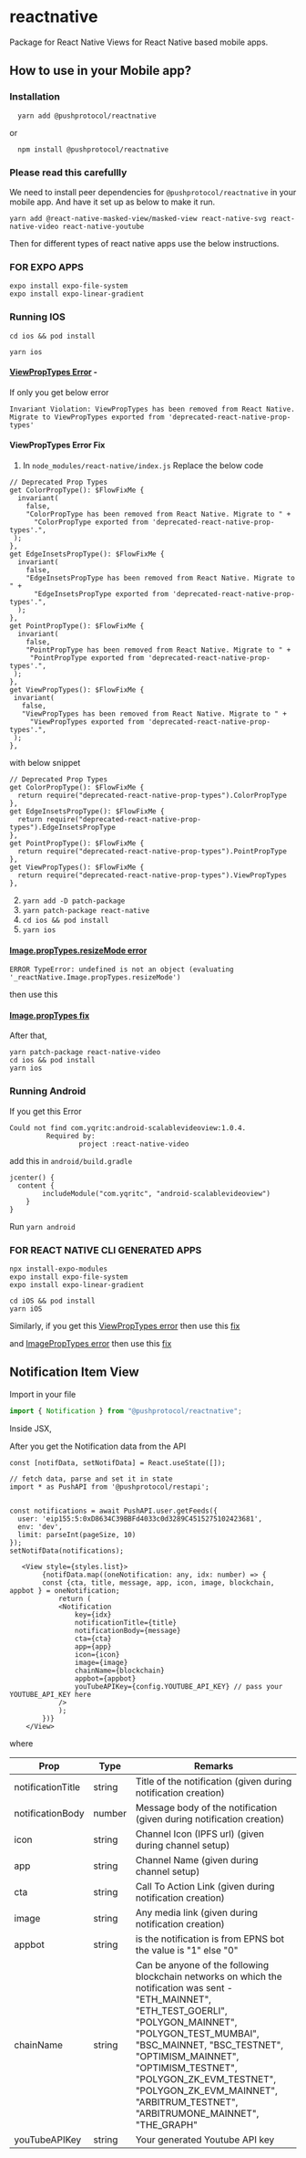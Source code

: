 # reactnative

Package for React Native Views for React Native based mobile apps.

## How to use in your Mobile app?

### Installation
```
  yarn add @pushprotocol/reactnative
```
  or
```
  npm install @pushprotocol/reactnative  
```

### **Please read this carefullly**

We need to install peer dependencies for `@pushprotocol/reactnative` in your mobile app. And have it set up as below to make it run.

```
yarn add @react-native-masked-view/masked-view react-native-svg react-native-video react-native-youtube
```
Then for different types of react native apps use the below instructions.
### FOR EXPO APPS
```
expo install expo-file-system
expo install expo-linear-gradient
```

### Running IOS
```
cd ios && pod install
```
```
yarn ios
```

#### [ViewPropTypes Error](https://github.com/facebook/react-native/issues/33734#issuecomment-1190506381) - 
If only you get below error
```
Invariant Violation: ViewPropTypes has been removed from React Native. Migrate to ViewPropTypes exported from 'deprecated-react-native-prop-types'
```

#### ViewPropTypes Error Fix
1. In `node_modules/react-native/index.js`
Replace the below code
```
// Deprecated Prop Types
get ColorPropType(): $FlowFixMe {
  invariant(
    false,
    "ColorPropType has been removed from React Native. Migrate to " +
      "ColorPropType exported from 'deprecated-react-native-prop-types'.",
 );
},
get EdgeInsetsPropType(): $FlowFixMe {
  invariant(
    false,
    "EdgeInsetsPropType has been removed from React Native. Migrate to " +
      "EdgeInsetsPropType exported from 'deprecated-react-native-prop-types'.",
  );
},
get PointPropType(): $FlowFixMe {
  invariant(
    false,
    "PointPropType has been removed from React Native. Migrate to " +
     "PointPropType exported from 'deprecated-react-native-prop-types'.",
 );
},
get ViewPropTypes(): $FlowFixMe {
 invariant(
   false,
   "ViewPropTypes has been removed from React Native. Migrate to " +
     "ViewPropTypes exported from 'deprecated-react-native-prop-types'.",
 );
},
```
with below snippet
```
// Deprecated Prop Types
get ColorPropType(): $FlowFixMe {
  return require("deprecated-react-native-prop-types").ColorPropType
},
get EdgeInsetsPropType(): $FlowFixMe {
  return require("deprecated-react-native-prop-types").EdgeInsetsPropType
},
get PointPropType(): $FlowFixMe {
  return require("deprecated-react-native-prop-types").PointPropType
},
get ViewPropTypes(): $FlowFixMe {
  return require("deprecated-react-native-prop-types").ViewPropTypes
},
```

2. `yarn add -D patch-package`
3. `yarn patch-package react-native`
4. `cd ios && pod install`
5. `yarn ios`

#### [Image.propTypes.resizeMode error](https://github.com/react-native-video/react-native-video/issues/2714)
```
ERROR TypeError: undefined is not an object (evaluating '_reactNative.Image.propTypes.resizeMode')
```
then use this 
#### [Image.propTypes fix](https://github.com/react-native-video/react-native-video/pull/2795/files)

After that,
```
yarn patch-package react-native-video
cd ios && pod install
yarn ios
```

### Running Android
If you get this Error
```
Could not find com.yqritc:android-scalablevideoview:1.0.4.
		 Required by:
		         project :react-native-video

```
add this in `android/build.gradle`
```
jcenter() {
  content {
		includeModule("com.yqritc", "android-scalablevideoview")
	}
}
```

Run `yarn android`


### FOR REACT NATIVE CLI GENERATED APPS

```
npx install-expo-modules
expo install expo-file-system
expo install expo-linear-gradient
```
```
cd iOS && pod install
yarn iOS
```

Similarly, 
if you get this [ViewPropTypes error](#viewproptypes-errorhttpsgithubcomfacebookreact-nativeissues33734issuecomment-1190506381) then use this [fix](#viewproptypes-error-fix)

and [ImagePropTypes error](#imageproptypesresizemode-errorhttpsgithubcomreact-native-videoreact-native-videoissues2714) then use this [fix](https://github.com/react-native-video/react-native-video/pull/2795/files)

## Notification Item View

Import in your file
```typescript
import { Notification } from "@pushprotocol/reactnative";
```

Inside JSX,

After you get the Notification data from the API

```
const [notifData, setNotifData] = React.useState([]);

// fetch data, parse and set it in state
import * as PushAPI from '@pushprotocol/restapi';


const notifications = await PushAPI.user.getFeeds({
  user: 'eip155:5:0xD8634C39BBFd4033c0d3289C4515275102423681',
  env: 'dev',
  limit: parseInt(pageSize, 10)
});
setNotifData(notifications);
```


```
   <View style={styles.list}>
        {notifData.map((oneNotification: any, idx: number) => {
        const {cta, title, message, app, icon, image, blockchain, appbot } = oneNotification;
            return (
            <Notification
                key={idx}
                notificationTitle={title}
                notificationBody={message}
                cta={cta}
                app={app}
                icon={icon}
                image={image}
                chainName={blockchain}
                appbot={appbot}
                youTubeAPIKey={config.YOUTUBE_API_KEY} // pass your YOUTUBE_API_KEY here
            />
            );
        })}
    </View>
```

where

| Prop    | Type    | Remarks                                    |
|----------|--------|--------------------------------------------|
| notificationTitle    | string  | Title of the notification (given during notification creation)    |
| notificationBody     | number  | Message body of the notification (given during notification creation) |
| icon | string  | Channel Icon (IPFS url) (given during channel setup)     |
| app  | string  | Channel Name (given during channel setup)    |
| cta      | string | Call To Action Link (given during notification creation)  |
| image      | string | Any media link (given during notification creation) |
| appbot      | string | is the notification is from EPNS bot the value is "1" else "0" |
| chainName      | string | Can be anyone of the following blockchain networks on which the notification was sent - "ETH_MAINNET", "ETH_TEST_GOERLI", "POLYGON_MAINNET", "POLYGON_TEST_MUMBAI",  "BSC_MAINNET, "BSC_TESTNET", "OPTIMISM_MAINNET", "OPTIMISM_TESTNET", "POLYGON_ZK_EVM_TESTNET", "POLYGON_ZK_EVM_MAINNET", "ARBITRUM_TESTNET", "ARBITRUMONE_MAINNET", "THE_GRAPH" |
| youTubeAPIKey      | string | Your generated Youtube API key |